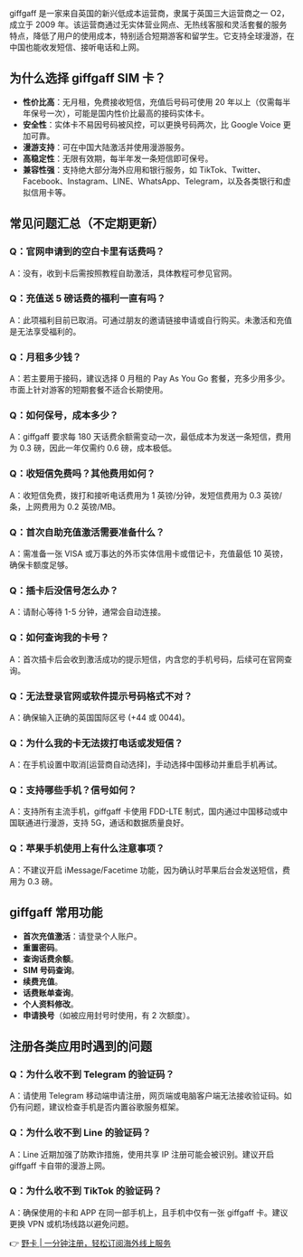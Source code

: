 giffgaff 是一家来自英国的新兴低成本运营商，隶属于英国三大运营商之一 O2，成立于 2009 年。该运营商通过无实体营业网点、无热线客服和灵活套餐的服务特点，降低了用户的使用成本，特别适合短期游客和留学生。它支持全球漫游，在中国也能收发短信、接听电话和上网。

## 为什么选择 giffgaff SIM 卡？

- **性价比高**：无月租，免费接收短信，充值后号码可使用 20 年以上（仅需每半年保号一次），可能是国内性价比最高的接码实体卡。
- **安全性**：实体卡不易因号码被风控，可以更换号码两次，比 Google Voice 更加可靠。
- **漫游支持**：可在中国大陆激活并使用漫游服务。
- **高稳定性**：无限有效期，每半年发一条短信即可保号。
- **兼容性强**：支持绝大部分海外应用和银行服务，如 TikTok、Twitter、Facebook、Instagram、LINE、WhatsApp、Telegram，以及各类银行和虚拟信用卡等。

## 常见问题汇总（不定期更新）

### Q：官网申请到的空白卡里有话费吗？
A：没有，收到卡后需按照教程自助激活，具体教程可参见官网。

### Q：充值送 5 磅话费的福利一直有吗？
A：此项福利目前已取消。可通过朋友的邀请链接申请或自行购买。未激活和充值是无法享受福利的。

### Q：月租多少钱？
A：若主要用于接码，建议选择 0 月租的 Pay As You Go 套餐，充多少用多少。市面上针对游客的短期套餐不适合长期使用。

### Q：如何保号，成本多少？
A：giffgaff 要求每 180 天话费余额需变动一次，最低成本为发送一条短信，费用为 0.3 磅，因此一年仅需约 0.6 磅，成本极低。

### Q：收短信免费吗？其他费用如何？
A：收短信免费，拨打和接听电话费用为 1 英镑/分钟，发短信费用为 0.3 英镑/条，上网费用为 0.2 英镑/MB。

### Q：首次自助充值激活需要准备什么？
A：需准备一张 VISA 或万事达的外币实体信用卡或借记卡，充值最低 10 英镑，确保卡额度足够。

### Q：插卡后没信号怎么办？
A：请耐心等待 1-5 分钟，通常会自动连接。

### Q：如何查询我的卡号？
A：首次插卡后会收到激活成功的提示短信，内含您的手机号码，后续可在官网查询。

### Q：无法登录官网或软件提示号码格式不对？
A：确保输入正确的英国国际区号 (+44 或 0044)。

### Q：为什么我的卡无法拨打电话或发短信？
A：在手机设置中取消[运营商自动选择]，手动选择中国移动并重启手机再试。

### Q：支持哪些手机？信号如何？
A：支持所有主流手机，giffgaff 卡使用 FDD-LTE 制式，国内通过中国移动或中国联通进行漫游，支持 5G，通话和数据质量良好。

### Q：苹果手机使用上有什么注意事项？
A：不建议开启 iMessage/Facetime 功能，因为确认时苹果后台会发送短信，费用为 0.3 磅。

## giffgaff 常用功能

- **首次充值激活**：请登录个人账户。
- **重置密码**。
- **查询话费余额**。
- **SIM 号码查询**。
- **续费充值**。
- **话费账单查询**。
- **个人资料修改**。
- **申请换号**（如被应用封号时使用，有 2 次额度）。

## 注册各类应用时遇到的问题

### Q：为什么收不到 Telegram 的验证码？
A：请使用 Telegram 移动端申请注册，网页端或电脑客户端无法接收验证码。如仍有问题，建议检查手机是否内置谷歌服务框架。

### Q：为什么收不到 Line 的验证码？
A：Line 近期加强了防欺诈措施，使用共享 IP 注册可能会被识别。建议开启 giffgaff 卡自带的漫游上网。

### Q：为什么收不到 TikTok 的验证码？
A：确保使用的卡和 APP 在同一部手机上，且手机中仅有一张 giffgaff 卡。建议更换 VPN 或机场线路以避免问题。

👉 [野卡 | 一分钟注册，轻松订阅海外线上服务](https://bit.ly/bewildcard)